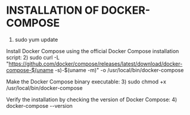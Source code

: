 # INSTALLATION OF DOCKER-COMPOSE
1) sudo yum update

Install Docker Compose using the official Docker Compose installation script:
2)  sudo curl -L "https://github.com/docker/compose/releases/latest/download/docker-compose-$(uname -s)-$(uname -m)" -o /usr/local/bin/docker-compose

Make the Docker Compose binary executable:
3) sudo chmod +x /usr/local/bin/docker-compose

Verify the installation by checking the version of Docker Compose:
4) docker-compose --version
